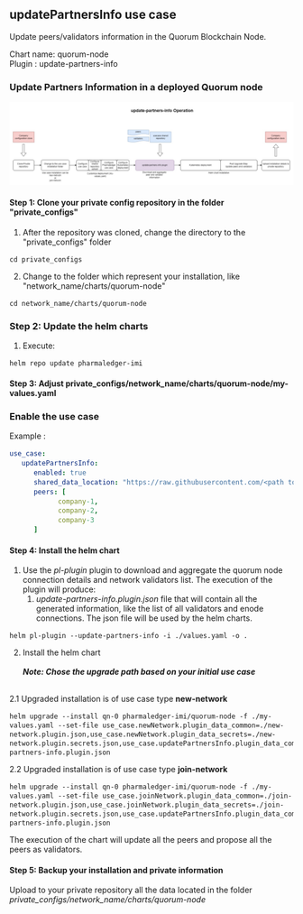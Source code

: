 

## updatePartnersInfo use case

Update peers/validators information in the Quorum Blockchain Node. 

Chart name: quorum-node <br/>
Plugin : update-partners-info

### Update Partners Information in a deployed Quorum node

![](update-partners-info.jpg)

#### Step 1: Clone your private config repository in the folder "private_configs"


1. After the repository was cloned, change the directory to the "private_configs" folder
```shell
cd private_configs
```
2. Change to the folder which represent your installation, like "network_name/charts/quorum-node"
```shell
cd network_name/charts/quorum-node
```

### Step 2: Update the helm charts

1. Execute:
```shell
helm repo update pharmaledger-imi
```

#### Step 3: Adjust private_configs/network_name/charts/quorum-node/my-values.yaml


### Enable the use case
Example :
```yaml
use_case:
   updatePartnersInfo:
      enabled: true
      shared_data_location: "https://raw.githubusercontent.com/<path to the deployed use case eg. Pharmaledger-IMI/usecase-shared-data/master/networks/epi >"
      peers: [
            company-1,
            company-2,
            company-3
      ]
```

#### Step 4: Install the helm chart

1. Use the _pl-plugin_ plugin to download and aggregate the quorum node connection details and network validators list. 
   The execution of the plugin will produce:
   1. _update-partners-info.plugin.json_ file that will contain all the generated information, like the list of all validators and enode connections. The json file will be used by the helm charts.
   
```shell
helm pl-plugin --update-partners-info -i ./values.yaml -o .
```

2. Install the helm chart 
<br/><br/>***Note: Chose the upgrade path based on your initial use case***<br/><br/>
   
2.1 Upgraded installation is of use case type **new-network**
  
```shell
helm upgrade --install qn-0 pharmaledger-imi/quorum-node -f ./my-values.yaml --set-file use_case.newNetwork.plugin_data_common=./new-network.plugin.json,use_case.newNetwork.plugin_data_secrets=./new-network.plugin.secrets.json,use_case.updatePartnersInfo.plugin_data_common=./update-partners-info.plugin.json
```

2.2 Upgraded installation is of use case type **join-network**

```shell
helm upgrade --install qn-0 pharmaledger-imi/quorum-node -f ./my-values.yaml --set-file use_case.joinNetwork.plugin_data_common=./join-network.plugin.json,use_case.joinNetwork.plugin_data_secrets=./join-network.plugin.secrets.json,use_case.updatePartnersInfo.plugin_data_common=./update-partners-info.plugin.json
```

The execution of the chart will update all the peers and propose all the peers as validators.

#### Step 5: Backup your installation and private information

Upload to your private repository all the data located in the folder _private_configs/network_name/charts/quorum-node_


